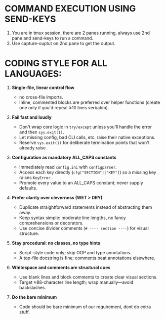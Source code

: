 # COMMAND EXECUTION USING SEND-KEYS
1. You are in tmux session, there are 2 panes running, always use 2nd pane and send-keys to run a command.
2. Use capture-ouptut on 2nd pane to get the output.

# CODING STYLE FOR ALL LANGUAGES:
1. **Single-file, linear control flow**
   * no cross-file imports.
   * Inline, commented blocks are preferred over helper functions (create one only if you'd repeat ≥10 lines verbatim).

2. **Fail fast and loudly**
   * Don't wrap core logic in `try/except` unless you'll handle the error and then `sys.exit(1)`.
   * Let missing config, bad CLI calls, etc. raise their native exceptions.
   * Reserve `sys.exit(1)` for deliberate termination points that won't already raise.

3. **Configuration as mandatory ALL\_CAPS constants**
   * Immediately read `config.ini` with `configparser`.
   * Access each key directly (`cfg["SECTION"]["KEY"]`) so a missing key raises `KeyError`.
   * Promote every value to an ALL\_CAPS constant; never supply defaults.

4. **Prefer clarity over cleverness (WET > DRY)**
   * Duplicate straightforward statements instead of abstracting them away.
   * Keep syntax simple: moderate line lengths, no fancy comprehensions or decorators.
   * Use concise divider comments (`# ---- section ----`) for visual structure.

5. **Stay procedural: no classes, no type hints**
   * Script-style code only; skip OOP and type annotations.
   * A top-file docstring is fine; comments beat annotations elsewhere.

6. **Whitespace and comments are structural cues**
   * Use blank lines and block comments to create clear visual sections.
   * Target ≈88-character line length; wrap manually—avoid backslashes.

7. **Do the bare minimum**
   * Code should be bare minimum of our requirement, dont do extra stuff.
